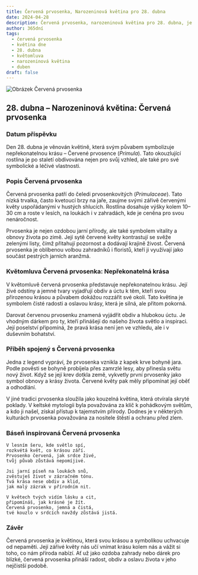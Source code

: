 ```yaml
---
title: Červená prvosenka, Narozeninová květina pro 28. dubna
date: 2024-04-28
description: Červená prvosenka, narozeninová květina pro 28. dubna, je symbolem Nepřekonatelná krása. Objevte její jedinečný význam, fascinující příběhy a poezii, která oslavuje její krásu.
author: 365dní
tags:
  - červená prvosenka
  - květina dne
  - 28. dubna
  - květomluva
  - narozeninová květina
  - duben
draft: false
---
```


![Obrázek Červená prvosenka](https://cdn.pixabay.com/photo/2020/03/31/07/40/primrose-4986558_960_720.jpg#center)


## 28. dubna – Narozeninová květina: Červená prvosenka

### Datum příspěvku

Den 28. dubna je věnován květině, která svým půvabem symbolizuje nepřekonatelnou krásu – Červené prvosence (_Primula_). Tato okouzlující rostlina je po staletí obdivována nejen pro svůj vzhled, ale také pro své symbolické a léčivé vlastnosti.

### Popis Červená prvosenka

Červená prvosenka patří do čeledi prvosenkovitých (_Primulaceae_). Tato nízká trvalka, často kvetoucí brzy na jaře, zaujme svými zářivě červenými květy uspořádanými v hustých shlucích. Rostlina dosahuje výšky kolem 10–30 cm a roste v lesích, na loukách i v zahradách, kde je ceněna pro svou nenáročnost.

Prvosenka je nejen ozdobou jarní přírody, ale také symbolem vitality a obnovy života po zimě. Její sytě červené květy kontrastují se svěže zelenými listy, čímž přitahují pozornost a dodávají krajině živost. Červená prvosenka je oblíbenou volbou zahradníků i floristů, kteří ji využívají jako součást pestrých jarních aranžmá.

### Květomluva Červená prvosenka: Nepřekonatelná krása

V květomluvě červená prvosenka představuje nepřekonatelnou krásu. Její živé odstíny a jemné tvary vyjadřují obdiv a úctu k těm, kteří svou přirozenou krásou a půvabem dokážou rozzářit své okolí. Tato květina je symbolem čisté radosti a oslavou krásy, která je silná, ale přitom pokorná.

Darovat červenou prvosenku znamená vyjádřit obdiv a hlubokou úctu. Je vhodným dárkem pro ty, kteří přinášejí do našeho života světlo a inspiraci. Její poselství připomíná, že pravá krása není jen ve vzhledu, ale i v duševním bohatství.

### Příběh spojený s Červená prvosenka

Jedna z legend vypráví, že prvosenka vznikla z kapek krve bohyně jara. Podle pověsti se bohyně probíjela přes zamrzlé lesy, aby přinesla světu nový život. Když se její krev dotkla země, vykvetly první prvosenky jako symbol obnovy a krásy života. Červené květy pak měly připomínat její oběť a odhodlání.

V jiné tradici prvosenka sloužila jako kouzelná květina, která otvírala skryté poklady. V keltské mytologii byla považována za klíč k pohádkovým světům, a kdo ji našel, získal přístup k tajemstvím přírody. Dodnes je v některých kulturách prvosenka považována za nositele štěstí a ochranu před zlem.

### Báseň inspirovaná Červená prvosenka

```
V lesním šeru, kde světlo spí,  
rozkvétá květ, co krásou září.  
Prvosenko červená, jak srdce živé,  
tvůj půvab zůstává nepomíjivé.  

Jsi jarní píseň na loukách snů,  
zvěstuješ život v zázračném tónu.  
Tvá krása nese obdiv a klid,  
jak malý zázrak v přírodním nit.  

V květech tvých vidím lásku a cit,  
připomínáš, jak krásné je žít.  
Červená prvosenko, jemná a čistá,  
tvé kouzlo v srdcích navždy zůstává jistá.  
```

### Závěr

Červená prvosenka je květinou, která svou krásou a symbolikou uchvacuje od nepaměti. Její zářivé květy nás učí vnímat krásu kolem nás a vážit si toho, co nám příroda nabízí. Ať už jako ozdoba zahrady nebo dárek pro blízké, červená prvosenka přináší radost, obdiv a oslavu života v jeho nejčistší podobě.